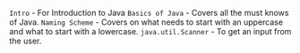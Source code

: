 `Intro` - For Introduction to Java
`Basics of Java` - Covers all the must knows of Java.
`Naming Scheme` - Covers on what needs to start with an uppercase and what to start with a lowercase.
`java.util.Scanner` - To get an input from the user.